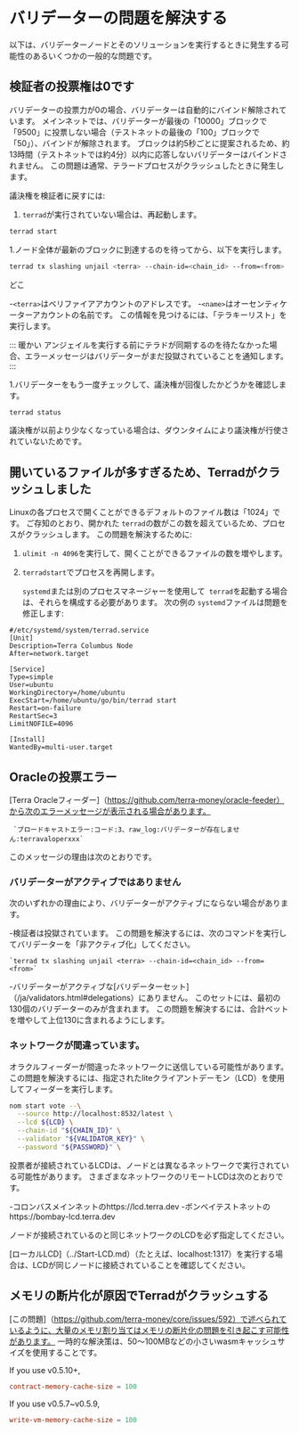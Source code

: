 # バリデーターの問題を解決する

以下は、バリデーターノードとそのソリューションを実行するときに発生する可能性のあるいくつかの一般的な問題です。

## 検証者の投票権は0です

バリデーターの投票力が0の場合、バリデーターは自動的にバインド解除されています。 メインネットでは、バリデーターが最後の「10000」ブロックで「9500」に投票しない場合（テストネットの最後の「100」ブロックで「50」）、バインドが解除されます。 ブロックは約5秒ごとに提案されるため、約13時間（テストネットでは約4分）以内に応答しないバリデーターはバインドされません。 この問題は通常、テラードプロセスがクラッシュしたときに発生します。

議決権を検証者に戻すには:

1. `terrad`が実行されていない場合は、再起動します。 

  ```bash
  terrad start
  ```


1.ノード全体が最新のブロックに到達するのを待ってから、以下を実行します。

  ```bash
  terrad tx slashing unjail <terra> --chain-id=<chain_id> --from=<from>
  ```

どこ


-` <terra> `はベリファイアアカウントのアドレスです。
-` <name> `はオーセンティケーターアカウントの名前です。 この情報を見つけるには、「テラキーリスト」を実行します。

   ::: 暖かい
   アンジェイルを実行する前にテラドが同期するのを待たなかった場合、エラーメッセージはバリデーターがまだ投獄されていることを通知します。
   :::

1.バリデーターをもう一度チェックして、議決権が回復したかどうかを確認します。 

  ```bash
  terrad status
  ```

議決権が以前より少なくなっている場合は、ダウンタイムにより議決権が行使されていないためです。

## 開いているファイルが多すぎるため、Terradがクラッシュしました

Linuxの各プロセスで開くことができるデフォルトのファイル数は「1024」です。 ご存知のとおり、開かれた `terrad`の数がこの数を超えているため、プロセスがクラッシュします。 この問題を解決するために:

1. `ulimit -n 4096`を実行して、開くことができるファイルの数を増やします。

2. `terradstart`でプロセスを再開します。

   `systemd`または別のプロセスマネージャーを使用して` terrad`を起動する場合は、それらを構成する必要があります。 次の例の `systemd`ファイルは問題を修正します: 

  ```systemd
  #/etc/systemd/system/terrad.service
  [Unit]
  Description=Terra Columbus Node
  After=network.target

  [Service]
  Type=simple
  User=ubuntu
  WorkingDirectory=/home/ubuntu
  ExecStart=/home/ubuntu/go/bin/terrad start
  Restart=on-failure
  RestartSec=3
  LimitNOFILE=4096

  [Install]
  WantedBy=multi-user.target
  ```


## Oracleの投票エラー

[Terra Oracleフィーダー]（https://github.com/terra-money/oracle-feeder）から次のエラーメッセージが表示される場合があります。

     `ブロードキャストエラー:コード:3、raw_log:バリデーターが存在しません:terravaloperxxx`

このメッセージの理由は次のとおりです。

### バリデーターがアクティブではありません

次のいずれかの理由により、バリデーターがアクティブにならない場合があります。

-検証者は投獄されています。 この問題を解決するには、次のコマンドを実行してバリデーターを「非アクティブ化」してください。 

    `terrad tx slashing unjail <terra> --chain-id=<chain_id> --from=<from>`

-バリデーターがアクティブな[バリデーターセット]（/ja/validators.html#delegations）にありません。 このセットには、最初の130個のバリデーターのみが含まれます。 この問題を解決するには、合計ベットを増やして上位130に含まれるようにします。

### ネットワークが間違っています。

オラクルフィーダーが間違ったネットワークに送信している可能性があります。 この問題を解決するには、指定されたliteクライアントデーモン（LCD）を使用してフィーダーを実行します。 

```bash
nom start vote --\
  --source http://localhost:8532/latest \
  --lcd ${LCD} \
  --chain-id "${CHAIN_ID}" \
  --validator "${VALIDATOR_KEY}" \
  --password "${PASSWORD}" \
```

投票者が接続されているLCDは、ノードとは異なるネットワークで実行されている可能性があります。 さまざまなネットワークのリモートLCDは次のとおりです。

-コロンバスメインネットのhttps://lcd.terra.dev
-ボンベイテストネットのhttps://bombay-lcd.terra.dev

ノードが接続されているのと同じネットワークのLCDを必ず指定してください。

[ローカルLCD]（../Start-LCD.md）（たとえば、localhost:1317）を実行する場合は、LCDが同じノードに接続されていることを確認してください。

## メモリの断片化が原因でTerradがクラッシュする

[この問題]（https://github.com/terra-money/core/issues/592）で述べられているように、大量のメモリ割り当てはメモリの断片化の問題を引き起こす可能性があります。 一時的な解決策は、50〜100MBなどの小さいwasmキャッシュサイズを使用することです。

If you use v0.5.10+,

```toml
contract-memory-cache-size = 100
```

If you use v0.5.7~v0.5.9,
```toml
write-vm-memory-cache-size = 100
``` 